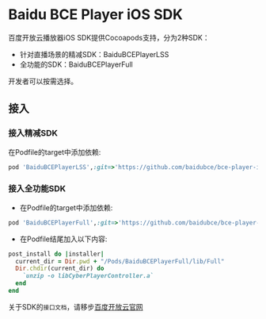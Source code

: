 # Baidu BCE Player iOS SDK

百度开放云播放器iOS SDK提供Cocoapods支持，分为2种SDK：

* 针对直播场景的精减SDK：BaiduBCEPlayerLSS
* 全功能的SDK：BaiduBCEPlayerFull

开发者可以按需选择。

## 接入

### 接入精减SDK
在Podfile的target中添加依赖:
```ruby
pod 'BaiduBCEPlayerLSS',:git=>'https://github.com/baidubce/bce-player-ios.git'
```

### 接入全功能SDK
* 在Podfile的target中添加依赖:
```ruby
pod 'BaiduBCEPlayerFull',:git=>'https://github.com/baidubce/bce-player-ios.git'
```
* 在Podfile结尾加入以下内容:
```ruby
post_install do |installer|
  current_dir = Dir.pwd + "/Pods/BaiduBCEPlayerFull/lib/Full"
  Dir.chdir(current_dir) do
    `unzip -o libCyberPlayerController.a`
  end
end
```

关于SDK的`接口文档`，请移步[百度开放云官网](https://cloud.baidu.com/doc/MCT/iOS-Player-SDK.html)
